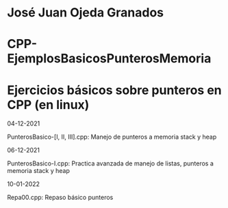 # José Juan Ojeda Granados
# CPP-EjemplosBasicosPunterosMemoria
# Ejercicios básicos sobre punteros en CPP (en linux)

04-12-2021

PunterosBasico-[I, II, III].cpp: Manejo de punteros a memoria stack y heap

06-12-2021

PunterosBasico-I.cpp: Practica avanzada de manejo de listas, punteros a memoria stack y heap

10-01-2022

Repa00.cpp: Repaso básico punteros

